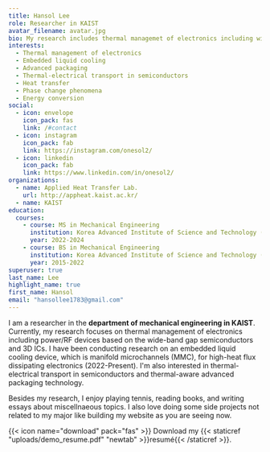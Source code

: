 ```yaml
---
title: Hansol Lee
role: Researcher in KAIST
avatar_filename: avatar.jpg
bio: My research includes thermal managemet of electronics including wide-band gap semiconductors and 3D ICs via embeddedd liquid cooling, phase change phenomena, and advanced packaging.
interests:
  - Thermal management of electronics
  - Embedded liquid cooling
  - Advanced packaging
  - Thermal-electrical transport in semiconductors
  - Heat transfer
  - Phase change phenomena
  - Energy conversion
social:
  - icon: envelope
    icon_pack: fas
    link: /#contact
  - icon: instagram
    icon_pack: fab
    link: https://instagram.com/onesol2/
  - icon: linkedin
    icon_pack: fab
    link: https://www.linkedin.com/in/onesol2/
organizations:
  - name: Applied Heat Transfer Lab.
    url: http://appheat.kaist.ac.kr/
  - name: KAIST
education:
  courses:
    - course: MS in Mechanical Engineering
      institution: Korea Advanced Institute of Science and Technology (KAIST)
      year: 2022-2024
    - course: BS in Mechanical Engineering
      institution: Korea Advanced Institute of Science and Technology (KAIST)
      year: 2015-2022
superuser: true
last_name: Lee
highlight_name: true
first_name: Hansol
email: "hansollee1783@gmail.com"
---
```

I﻿ am a researcher in the **department of mechanical engineering in KAIST**. Currently, my research focuses on thermal management of electronics including power/RF devices based on the wide-band gap semiconductors and 3D ICs. I have been conducting research on an embedded liquid cooling device, which is manifold microchannels (MMC), for high-heat flux dissipating electronics (2022-Present). I'm also interested in thermal-electrical transport in semiconductors and thermal-aware advanced packaging technology.  

Besides my research, I enjoy playing tennis, reading books, and writing essays about miscellnaeous topics. I also love doing some side projects not related to my major like building my website as you are seeing now.

{{< icon name="download" pack="fas" >}} Download my {{< staticref "uploads/demo_resume.pdf" "newtab" >}}resumé{{< /staticref >}}.
